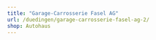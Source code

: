 ```yaml
---
title: "Garage-Carrosserie Fasel AG"
url: /duedingen/garage-carrosserie-fasel-ag-2/
shop: Autohaus
---
```

